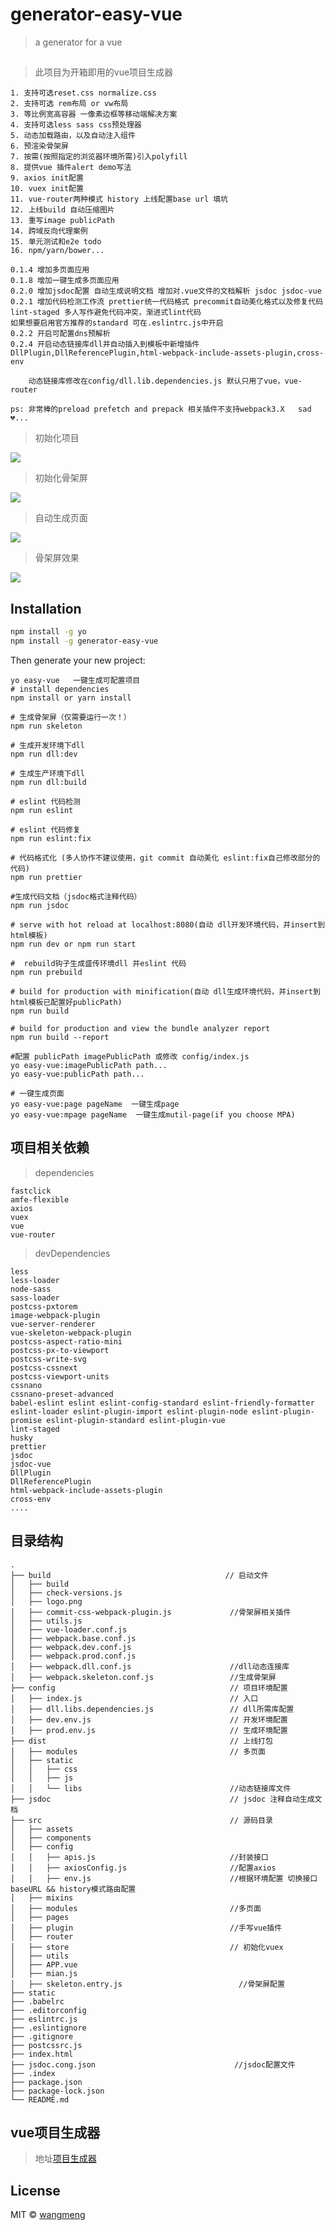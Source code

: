 # generator-easy-vue
> a generator for a vue

##
> 此项目为开箱即用的vue项目生成器

```
1. 支持可选reset.css normalize.css
2. 支持可选 rem布局 or vw布局
3. 等比例宽高容器 一像素边框等移动端解决方案
4. 支持可选less sass css预处理器
5. 动态加载路由，以及自动注入组件
6. 预渲染骨架屏
7. 按需(按照指定的浏览器环境所需)引入polyfill
8. 提供vue 插件alert demo写法
9. axios init配置
10. vuex init配置
11. vue-router两种模式 history 上线配置base url 填坑
12. 上线build 自动压缩图片
13. 重写image publicPath
14. 跨域反向代理案例
15. 单元测试和e2e todo
16. npm/yarn/bower...

0.1.4 增加多页面应用
0.1.8 增加一键生成多页面应用
0.2.0 增加jsdoc配置 自动生成说明文档 增加对.vue文件的文档解析 jsdoc jsdoc-vue
0.2.1 增加代码检测工作流 prettier统一代码格式 precommit自动美化格式以及修复代码 lint-staged 多人写作避免代码冲突，渐进式lint代码
如果想要启用官方推荐的standard 可在.eslintrc.js中开启
0.2.2 开启可配置dns预解析
0.2.4 开启动态链接库dll并自动插入到模板中新增插件 DllPlugin,DllReferencePlugin,html-webpack-include-assets-plugin,cross-env

    动态链接库修改在config/dll.lib.dependencies.js 默认只用了vue，vue-router

ps: 非常棒的preload prefetch and prepack 相关插件不支持webpack3.X   sad💔...
```

> 初始化项目

<img src="https://github.com/501981732/generator-easy-vue/blob/master/screenshots/a.gif?raw=true" />

> 初始化骨架屏

<img src="https://github.com/501981732/generator-easy-vue/blob/master/screenshots/a3.gif?raw=true" />

> 自动生成页面

<img src="https://github.com/501981732/generator-easy-vue/blob/master/screenshots/a4.gif?raw=true" />

> 骨架屏效果

<img src="https://github.com/501981732/generator-easy-vue/blob/master/screenshots/a5.gif?raw=true" />

## Installation

```bash
npm install -g yo
npm install -g generator-easy-vue
```

Then generate your new project:

```base
yo easy-vue   一键生成可配置项目
# install dependencies
npm install or yarn install

# 生成骨架屏（仅需要运行一次！）
npm run skeleton

# 生成开发环境下dll
npm run dll:dev

# 生成生产环境下dll
npm run dll:build

# eslint 代码检测
npm run eslint

# eslint 代码修复
npm run eslint:fix

# 代码格式化 (多人协作不建议使用，git commit 自动美化 eslint:fix自己修改部分的代码)
npm run prettier

#生成代码文档（jsdoc格式注释代码）
npm run jsdoc

# serve with hot reload at localhost:8080(自动 dll开发环境代码，并insert到html模板)
npm run dev or npm run start

#  rebuild钩子生成盛传环境dll 并eslint 代码
npm run prebuild

# build for production with minification(自动 dll生成环境代码，并insert到html模板已配置好publicPath)
npm run build

# build for production and view the bundle analyzer report
npm run build --report

#配置 publicPath imagePublicPath 或修改 config/index.js
yo easy-vue:imagePublicPath path...
yo easy-vue:publicPath path...

# 一键生成页面
yo easy-vue:page pageName  一键生成page
yo easy-vue:mpage pageName  一键生成mutil-page(if you choose MPA)
```


## 项目相关依赖

> dependencies

```
fastclick
amfe-flexible
axios
vuex
vue
vue-router
```
> devDependencies

```
less
less-loader
node-sass
sass-loader
postcss-pxtorem
image-webpack-plugin
vue-server-renderer
vue-skeleton-webpack-plugin
postcss-aspect-ratio-mini
postcss-px-to-viewport
postcss-write-svg
postcss-cssnext
postcss-viewport-units
cssnano
cssnano-preset-advanced
babel-eslint eslint eslint-config-standard eslint-friendly-formatter eslint-loader eslint-plugin-import eslint-plugin-node eslint-plugin-promise eslint-plugin-standard eslint-plugin-vue
lint-staged
husky
prettier
jsdoc
jsdoc-vue
DllPlugin
DllReferencePlugin
html-webpack-include-assets-plugin
cross-env
....
```

## 目录结构

```
.
├── build                                       // 启动文件
│   ├── build
│   ├── check-versions.js
│   ├── logo.png
│   ├── commit-css-webpack-plugin.js             //骨架屏相关插件
│   ├── utils.js
│   ├── vue-loader.conf.js
│   ├── webpack.base.conf.js
│   ├── webpack.dev.conf.js
│   ├── webpack.prod.conf.js
│   ├── webpack.dll.conf.js                      //dll动态连接库
│   ├── webpack.skeleton.conf.js                 //生成骨架屏
├── config                                       // 项目环境配置
│   ├── index.js                                 // 入口
│   ├── dll.libs.dependencies.js                 // dll所需库配置
│   ├── dev.env.js                               // 开发环境配置
│   ├── prod.env.js                              // 生成环境配置
├── dist                                         // 上线打包
│   ├── modules                                  // 多页面
│   ├── static
│   │   ├── css
│   │   ├── js
│   │   └── libs                                 //动态链接库文件
├── jsdoc                                        // jsdoc 注释自动生成文档
├── src                                          // 源码目录
│   ├── assets
│   ├── components
│   ├── config
│   │   ├── apis.js                              //封装接口
│   │   ├── axiosConfig.js                       //配置axios
│   │   ├── env.js                               //根据环境配置 切换接口baseURL && history模式路由配置
│   ├── mixins
│   ├── modules                                  //多页面
│   ├── pages
│   ├── plugin                                   //手写vue插件
│   ├── router
│   ├── store                                    // 初始化vuex
│   ├── utils
│   ├── APP.vue
│   ├── mian.js
│   ├── skeleton.entry.js                          //骨架屏配置
├── static
├── .babelrc
├── .editorconfig
├── eslintrc.js
├── .eslintignore
├── .gitignore
├── postcssrc.js
├── index.html
├── jsdoc.cong.json                               //jsdoc配置文件
├── .index
├── package.json
├── package-lock.json
└── README.md
```


## vue项目生成器

> 地址[项目生成器](https://github.com/501981732/generator-easy-vue)



## License

MIT © [wangmeng](https://github.com/501981732)


[npm-image]: https://badge.fury.io/js/generator-easy-vue.svg
[npm-url]: https://npmjs.org/package/generator-easy-vue
[travis-image]: https://travis-ci.org/501981732/generator-easy-vue.svg?branch=master
[travis-url]: https://travis-ci.org/501981732/generator-easy-vue
[daviddm-image]: https://david-dm.org/501981732/generator-easy-vue.svg?theme=shields.io
[daviddm-url]: https://david-dm.org/501981732/generator-easy-vue
[coveralls-image]: https://coveralls.io/repos/501981732/generator-easy-vue/badge.svg
[coveralls-url]: https://coveralls.io/r/501981732/generator-easy-vue
